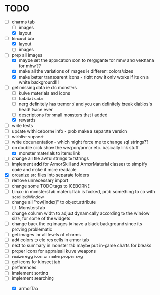 # TODO

- [ ] charms tab
  - [ ] images
  - [x] layout
- [ ] kinsect tab
  - [x] layout
  - [ ] images
- [ ] prep all images
  - [x] maybe set the application icon to nergigante for mhw and velkhana for mhwi??
  - [x] make all the variations of images ie different colors/sizes
  - [x] make better transparent icons - right now it only works if its on a white background!!!
- [ ] get missing data ie dlc monsters
  - [ ] kulve materials and icons
  - [ ] habitat data
  - [ ] nerg definitely has tremor :( and you can definitely break diablos's head! twice even
  - [ ] descriptions for small monsters that i added
  - [x] rewards
- [ ] write tests
- [ ] update with iceborne info - prob make a separate version
- [ ] wishlist support
- [ ] write documentation - which might force me to change sql strings??
- [ ] on double click show the weapon/armor etc. basically link stuff
  - [x] monster materials to items link
- [ ] change all the awful strings to fstrings
- [ ] implement __add__ for ArmorSkill and ArmorMaterial classes to simplify code and make it more readable
- [x] organize src files into separate folders
- [ ] remove unnecessary import
- [ ] change some TODO tags to ICEBORNE
- [ ] Linux: in monstersTab materialTab is fucked, prob something to do with scrolledWindow
- [ ] change all "row[index]" to object.attribute
  - [ ] MonstersTab
- [ ] change column width to adjust dynamically according to the window size, for some of the widgets
- [ ] change back the eq images to have a black background since its proving problematic
- [ ] get images for all levels of charms
- [ ] add colors to ele res cells in armor tab
- [ ] next to summary in monster tab maybe put in-game charts for breaks
- [ ] proper icons for appraisail kulve weapons
- [ ] resize egg icon or make proper svg
- [ ] get icons for kinsect tab
- [ ] preferences
- [ ] implement sorting
- [ ] implement searching
  - [x] armorTab
  